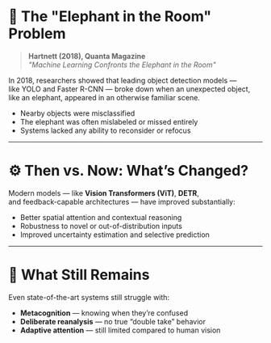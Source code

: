 # 🐘 The "Elephant in the Room" Problem

> **Hartnett (2018), Quanta Magazine**  
> *"Machine Learning Confronts the Elephant in the Room"*

In 2018, researchers showed that leading object detection models —  
like YOLO and Faster R-CNN — broke down when an unexpected object,  
like an elephant, appeared in an otherwise familiar scene.

- Nearby objects were misclassified  
- The elephant was often mislabeled or missed entirely  
- Systems lacked any ability to reconsider or refocus

---

# ⚙️ Then vs. Now: What’s Changed?

Modern models — like **Vision Transformers (ViT)**, **DETR**,  
and feedback-capable architectures — have improved substantially:

- Better spatial attention and contextual reasoning  
- Robustness to novel or out-of-distribution inputs  
- Improved uncertainty estimation and selective prediction

---

# 🧠 What Still Remains

Even state-of-the-art systems still struggle with:

- **Metacognition** — knowing when they’re confused  
- **Deliberate reanalysis** — no true “double take” behavior  
- **Adaptive attention** — still limited compared to human vision
